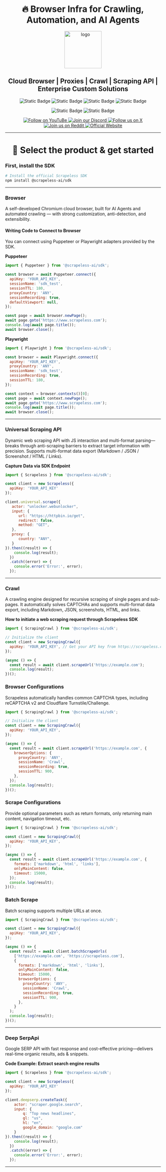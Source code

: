<h1 align="center">🔥 Browser Infra for Crawling, Automation, and AI Agents</h1>

<div align="center">
  <img src="static/image/logo-new.svg" style="width: 120px; height: 120px;" alt="logo">

  <h2 align="center">Cloud Browser | Proxies | Crawl | Scraping API | Enterprise Custom Solutions</h2>

  ![Static Badge](https://img.shields.io/badge/Browser-Headless_Cloud%20Browser-%2312A594)
  ![Static Badge](https://img.shields.io/badge/Proxy-195%20Countries%20%E2%80%93%200.5%24%2F1GB-%2312A594)
  ![Static Badge](https://img.shields.io/badge/Fingerprint-Customizable-%2312A594)
  ![Static Badge](https://img.shields.io/badge/Captcha-Beat%20Anti--Bots%20in%20Real%20Time-%2312A594)
  
  ![Static Badge](https://img.shields.io/badge/Serp-Deep%20SerpAPI-%2312A594)
  ![Static Badge](https://img.shields.io/badge/Unlocker-Universal%20Scraping%20API-%2312A594)
  
  <p align="center">
    <a href="https://www.youtube.com/@Scrapeless" target="_blank">
      <img src="https://img.shields.io/badge/Follow%20on%20YouTuBe-FF0033?style=for-the-badge&logo=youtube&logoColor=white" alt="Follow on YouTuBe" />
    </a>
    <a href="https://discord.com/invite/xBcTfGPjCQ" target="_blank">
      <img src="https://img.shields.io/badge/Join%20our%20Discord-5865F2?style=for-the-badge&logo=discord&logoColor=white" alt="Join our Discord" />
    </a>
    <a href="https://x.com/Scrapelessteam" target="_blank">
      <img src="https://img.shields.io/badge/Follow%20us%20on%20X-000000?style=for-the-badge&logo=x&logoColor=white" alt="Follow us on X" />
    </a>
    <a href="https://www.reddit.com/r/Scrapeless" target="_blank">
      <img src="https://img.shields.io/badge/Join%20us%20on%20Reddit-FF4500?style=for-the-badge&logo=reddit&logoColor=white" alt="Join us on Reddit" />
    </a> 
    <a href="https://app.scrapeless.com/passport/register?utm_source=official&utm_term=githubopen" target="_blank">
      <img src="https://img.shields.io/badge/Official%20Website-12A594?style=for-the-badge&logo=google-chrome&logoColor=white" alt="Official Website"/>
    </a>
  </p>

</div>

---

<h1 align="center">🚀 Select the product & get started</h2>

### First, install the SDK
```bash
# Install the official Scrapeless SDK
npm install @scrapeless-ai/sdk
```

---

### Browser
A self-developed Chromium cloud browser, built for AI Agents and automated crawling — with strong customization, anti-detection, and extensibility.

#### Writing Code to Connect to Browser
You can connect using Puppeteer or Playwright adapters provided by the SDK.

**Puppeteer**
```javascript
import { Puppeteer } from '@scrapeless-ai/sdk';

const browser = await Puppeteer.connect({
  apiKey: 'YOUR_API_KEY',
  sessionName: 'sdk_test',
  sessionTTL: 180,
  proxyCountry: 'ANY',
  sessionRecording: true,
  defaultViewport: null,
});

const page = await browser.newPage();
await page.goto('https://www.scrapeless.com');
console.log(await page.title());
await browser.close();
```

**Playwright**
```javascript
import { Playwright } from '@scrapeless-ai/sdk';

const browser = await Playwright.connect({
  apiKey: 'YOUR_API_KEY',
  proxyCountry: 'ANY',
  sessionName: 'sdk_test',
  sessionRecording: true,
  sessionTTL: 180,
});

const context = browser.contexts()[0];
const page = await context.newPage();
await page.goto('https://www.scrapeless.com');
console.log(await page.title());
await browser.close();
```

---

### Universal Scraping API
Dynamic web scraping API with JS interaction and multi-format parsing—breaks through anti-scraping barriers to extract target information with precision. Supports multi-format data export (Markdown / JSON / Screenshot / HTML / Links).

**Capture Data via SDK Endpoint**
```javascript
import { Scrapeless } from '@scrapeless-ai/sdk';

const client = new Scrapeless({
  apiKey: 'YOUR_API_KEY'
});

client.universal.scrape({
   actor: "unlocker.webunlocker",
   input: {
      url: "https://httpbin.io/get",
      redirect: false,
      method: "GET",
   },
   proxy: {
      country: "ANY",
   }
}).then((result) => {
    console.log(result);
  })
  .catch((error) => {
    console.error('Error:', error);
  });
```

---

### Crawl
A crawling engine designed for recursive scraping of single pages and sub-pages. It automatically solves CAPTCHAs and supports multi-format data export, including Markdown, JSON, screenshots, HTML, and links.

**How to initiate a web scraping request through Scrapeless SDK**
```javascript
import { ScrapingCrawl } from '@scrapeless-ai/sdk';

// Initialize the client
const client = new ScrapingCrawl({
  apiKey: 'YOUR_API_KEY', // Get your API key from https://scrapeless.com
});

(async () => {
  const result = await client.scrapeUrl('https://example.com');
  console.log(result);
})();
```


### Browser Configurations
Scrapeless automatically handles common CAPTCHA types, including reCAPTCHA v2 and Cloudflare Turnstile/Challenge.

```javascript
import { ScrapingCrawl } from '@scrapeless-ai/sdk';

// Initialize the client
const client = new ScrapingCrawl({
  apiKey: 'YOUR_API_KEY',
});

(async () => {
  const result = await client.scrapeUrl('https://example.com', {
    browserOptions: {
      proxyCountry: 'ANY',
      sessionName: 'Crawl',
      sessionRecording: true,
      sessionTTL: 900,
    },
  });
  console.log(result);
})();
```


### Scrape Configurations
Provide optional parameters such as return formats, only returning main content, navigation timeout, etc.

```javascript
import { ScrapingCrawl } from '@scrapeless-ai/sdk';

const client = new ScrapingCrawl({
  apiKey: 'YOUR_API_KEY',
});

(async () => {
  const result = await client.scrapeUrl('https://example.com', {
    formats: ['markdown', 'html', 'links'],
    onlyMainContent: false,
    timeout: 15000,
  });
  console.log(result);
})();
```


### Batch Scrape
Batch scraping supports multiple URLs at once.

```javascript
import { ScrapingCrawl } from '@scrapeless-ai/sdk';

const client = new ScrapingCrawl({
  apiKey: 'YOUR_API_KEY',
});

(async () => {
  const result = await client.batchScrapeUrls(
    ['https://example.com', 'https://scrapeless.com'],
    {
      formats: ['markdown', 'html', 'links'],
      onlyMainContent: false,
      timeout: 15000,
      browserOptions: {
        proxyCountry: 'ANY',
        sessionName: 'Crawl',
        sessionRecording: true,
        sessionTTL: 900,
      },
    }
  );
  console.log(result);
})();
```

---

### Deep SerpApi
Google SERP API with fast response and cost-effective pricing—delivers real-time organic results, ads & snippets.

**Code Example: Extract search engine results**
```javascript
import { Scrapeless } from '@scrapeless-ai/sdk';

const client = new Scrapeless({
  apiKey: 'YOUR_API_KEY'
});

client.deepserp.createTask({
    actor: "scraper.google.search",
    input: {
        q: "Top news headlines",
        gl: "us",
        hl: "en",
        google_domain: "google.com"
    }
}).then((result) => {
    console.log(result);
  })
  .catch((error) => {
    console.error('Error:', error);
  });
```
---
